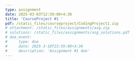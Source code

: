 ```yaml
---
type: assignment
date: 2025-03-03T12:59:00+4:30
title: 'CourseProject #1 '
pdf: /static_files/courseproject/CodingProject1.zip
# attachment: /static_files/assignments/asg.zip
# solutions: /static_files/assignments/asg_solutions.pdf
# due_event: 
#     type: due
#     date: 2025-3-10T23:59:00+3:30
#     description: 'Assignment #1 due'
---
```


